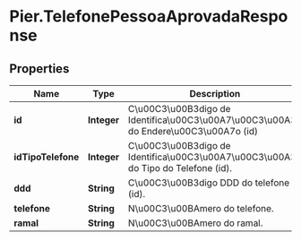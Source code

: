# Pier.TelefonePessoaAprovadaResponse

## Properties
Name | Type | Description | Notes
------------ | ------------- | ------------- | -------------
**id** | **Integer** | C\u00C3\u00B3digo de Identifica\u00C3\u00A7\u00C3\u00A3o do Endere\u00C3\u00A7o (id) | [optional] 
**idTipoTelefone** | **Integer** | C\u00C3\u00B3digo de Identifica\u00C3\u00A7\u00C3\u00A3o do Tipo do Telefone (id). | [optional] 
**ddd** | **String** | C\u00C3\u00B3digo DDD do telefone (id). | [optional] 
**telefone** | **String** | N\u00C3\u00BAmero do telefone. | [optional] 
**ramal** | **String** | N\u00C3\u00BAmero do ramal. | [optional] 


